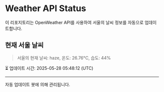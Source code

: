 
# Weather API Status

이 리포지토리는 OpenWeather API를 사용하여 서울의 날씨 정보를 자동으로 업데이트합니다.

## 현재 서울 날씨
> 서울의 현재 날씨: haze, 온도: 26.76°C, 습도: 44%

⏳ 업데이트 시간: 2025-05-28 05:48:12 (UTC)

---
자동 업데이트 봇에 의해 관리됩니다.
